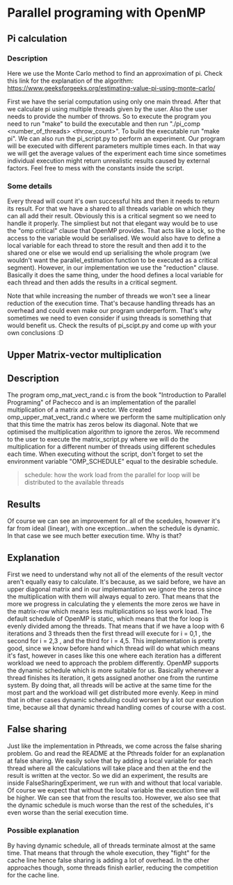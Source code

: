 # Parallel programing with OpenMP

## Pi calculation

### Description
Here we use the Monte Carlo method to find an approximation of pi. Check
this link for the explanation of the algorithm:
https://www.geeksforgeeks.org/estimating-value-pi-using-monte-carlo/

First we have the serial computation using only one main thread. After
that we calculate pi using multiple threads given by the user. Also the
user needs to provide the number of throws. So to execute the program
you need to run "make" to build the executable and then run
"./pi_comp <number_of_threads> <throw_count>". To build the executable
run "make pi". We can also run the pi_script.py to perform an experiment.
Our program will be executed with different parameters multiple times each.
In that way we will get the average values of the experiment each time since
sometimes individual execution might return unrealistic results
caused by external factors. Feel free to mess with the constants inside
the script.

### Some details
Every thread will count it's own successful hits and then it needs to return
its result. For that we have a shared to all threads variable on which they
can all add their result. Obviously this is a critical segment so we need to
handle it properly. The simpliest but not that elegant way would be to use
the "omp critical" clause that OpenMP provides. That acts like a lock, so
the access to the variable would be serialised. We would also have to define
a local variable for each thread to store the result and then add it to the
shared one or else we would end up serialising the whole program (we wouldn't
want the parallel_estimation function to be executed as a critical segment).
However, in our implementation we use the "reduction" clause. Basically it
does the same thing, under the hood defines a local variable for each thread
and then adds the results in a critical segment.

Note that while increasing the number of threads we won't see a linear
reduction of the execution time. That's because handling threads has an
overhead and could even make our program underperform. That's why
sometimes we need to even consider if using threads is something that would
benefit us. Check the results of pi_scipt.py and come up with your own
conclusions :D

## Upper Matrix-vector multiplication

## Description
The program omp_mat_vect_rand.c is from the book "Introduction to Parallel
Programing" of Pachecco and is an implementation of the parallel multiplication
of a matrix and a vector. We created omp_upper_mat_vect_rand.c where we perform
the same multiplication only that this time the matrix has zeros below its
diagonal. Note that we optimised the multiplication algorithm to ignore the zeros.
We recommend to the user to execute the matrix_script.py where we will
do the multiplication for a different number of threads using different schedules
each time. When executing without the script, don't forget to set the environment
variable "OMP_SCHEDULE" equal to the desirable schedule.

> schedule: how the work load from the parallel for loop will be distributed to
            the available threads

## Results
Of course we can see an improvement for all of the scedules, however it's far
from ideal (linear), with one exception...when the schedule is dynamic. In that
case we see much better execution time. Why is that?

## Explanation
First we need to understand why not all of the elements of the result vector aren't
equally easy to calculate. It's because, as we said before, we have an upper diagonal
matrix and in our implemantation we ignore the zeros since the multiplication with
them will always equal to zero. That means that the more we progress in calculating
the y elements the more zeros we have in the matrix-row which means less multiplications
so less work load.
The default schedule of OpenMP is static, which means that the for loop is evenly divided
among the threads. That means that if we have a loop with 6 iterations and 3 threads then
the first thread will execute for i = 0,1 , the second for i = 2,3 , and the third for
i = 4,5. This implementation is pretty good, since we know before hand which thread will
do what which means it's fast, however in cases like this one where each iteration has a
different workload we need to approach the problem differently. OpenMP supports the dynamic
schedule which is more suitable for us. Basically whenever a thread finishes its
iteration, it gets assigned another one from the runtime system. By doing that, all threads
will be active at the same time for the most part and the workload will get distributed
more evenly. Keep in mind that in other cases dynamic scheduling could worsen by a lot
our execution time, because all that dynamic thread handling comes of course with a cost.

## False sharing
Just like the implementation in Pthreads, we come across the false sharing problem.
Go and read the README at the Pthreads folder for an explanation at false sharing. We
easily solve that by adding a local variable for each thread where all the calculations
will take place and then at the end the result is written at the vector. So we did an
experiment, the results are inside FalseSharingExperiment, we run with and without that
local variable. Of course we expect that without the local variable the execution
time will be higher. We can see that from the results too. However, we also see that
the dynamic schedule is much worse than the rest of the schedules, it's even worse than
the serial execution time.
### Possible explanation
By having dynamic schedule, all of threads terminate almost at the same time. That means
that through the whole execution, they "fight" for the cache line hence false sharing
is adding a lot of overhead. In the other approaches though, some threads finish earlier,
reducing the competition for the cache line.